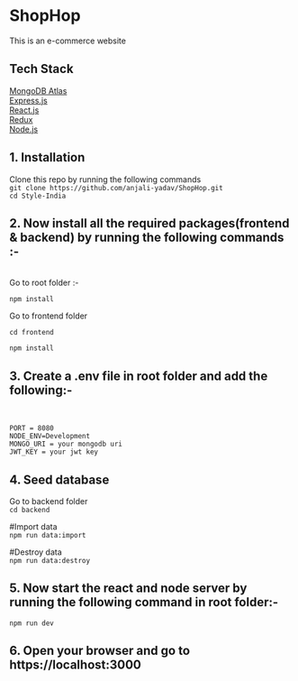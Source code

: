 # ShopHop
This is an e-commerce website
<br />
## Tech Stack <br />
[MongoDB Atlas](https://www.mongodb.com/cloud/atlas) <br />
[Express.js](https://expressjs.com/) <br />
[React.js](https://reactjs.org/) <br />
[Redux](https://react-redux.js.org/) <br />
[Node.js](https://nodejs.org/en/) 
<br />
## 1. Installation <br />
Clone this repo by running the following commands <br />
`git clone https://github.com/anjali-yadav/ShopHop.git` <br />
`cd Style-India` 
<br />
## 2. Now install all the required packages(frontend & backend) by running the following commands :-
<br />
Go to root folder :- <br />

`npm install` <br />

Go to frontend folder <br />

`cd frontend` <br />

`npm install ` <br />
## 3. Create a .env file in root folder and add the following:-
<br />

`PORT = 8080` <br />
`NODE_ENV=Development` <br />
`MONGO_URI = your mongodb uri ` <br />
`JWT_KEY = your jwt key` <br />
## 4. Seed database <br />
Go to backend folder <br />
`cd backend` <br />

#Import data <br />
`
npm run data:import
` <br />

#Destroy data  <br />
`
npm run data:destroy
`
<br />
## 5. Now start the react and node server by running the following command in root folder:- <br />
`
npm run dev
`
<br />
## 6. Open your browser and go to https://localhost:3000
